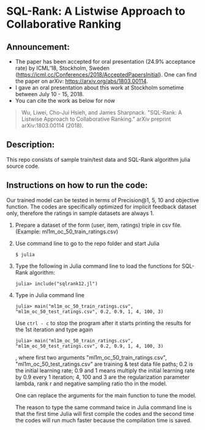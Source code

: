 # SQL-Rank: A Listwise Approach to Collaborative Ranking
## Announcement:
- The paper has been accepted for oral presentation (24.9% acceptance rate) by ICML’18, Stockholm, Sweden (https://icml.cc/Conferences/2018/AcceptedPapersInitial). One can find the paper on arXiv: https://arxiv.org/abs/1803.00114.
- I gave an oral presentation about this work at Stockholm sometime between July 10 - 15, 2018.
- You can cite the work as below for now 

> Wu, Liwei, Cho-Jui Hsieh, and James Sharpnack. "SQL-Rank: A Listwise Approach to Collaborative Ranking." arXiv preprint arXiv:1803.00114 (2018).

## Description: 
This repo consists of sample train/test data and SQL-Rank algorithm julia source code. 



## Instructions on how to run the code:
Our trained model can be tested in terms of Precision@1, 5, 10 and objective function. The codes are specifically optimized for implicit feedback dataset only, therefore the ratings in sample datasets are always 1.



1. Prepare a dataset of the form (user, item, ratings) triple in csv file. (Example: ml1m_oc_50_train_ratings.csv)



2. Use command line to go to the repo folder and start Julia 

	```
	$ julia
	```


3. Type the following in Julia command line to load the functions for SQL-Rank algorithm:
	```
	julia> include("sqlrank12.jl")
	```
	


5. Type in Julia command line 
	```
	julia> main("ml1m_oc_50_train_ratings.csv", "ml1m_oc_50_test_ratings.csv", 0.2, 0.9, 1, 4, 100, 3)
	```
  	 Use `ctrl - c` to stop the program after it starts printing the results for the 1st iteration and 	type again 
	```
	julia> main("ml1m_oc_50_train_ratings.csv", "ml1m_oc_50_test_ratings.csv", 0.2, 0.9, 1, 4, 100, 3)
	```
	, where first two arguments "ml1m_oc_50_train_ratings.csv", "ml1m_oc_50_test_ratings.csv" are training & test data file paths; 0.2 is the initial learning rate; 0.9 and 1 means multiply the initial learning rate by 0.9 every 1 iteration; 4, 100 and 3 are the regularization parameter lambda, rank r and negative sampling ratio tho in the model.
	
	One can replace the arguments for the main function to tune the model. 

	The reason to type the same command twice in Julia command line is that the first time Julia will first compile the codes and the second time the codes will run much faster because the compilation time is saved.
